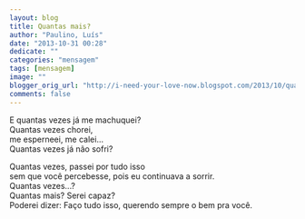 ```yaml
---
layout: blog
title: Quantas mais?
author: "Paulino, Luís"
date: "2013-10-31 00:28"
dedicate: ""
categories: "mensagem"
tags: [mensagem]
image: ""
blogger_orig_url: "http://i-need-your-love-now.blogspot.com/2013/10/quantas-mais.html"
comments: false
---
```

E quantas vezes já me machuquei?\
Quantas vezes chorei,\
me esperneei, me calei...\
Quantas vezes já não sofri?

Quantas vezes, passei por tudo isso\
sem que você percebesse, pois eu continuava a sorrir.\
Quantas vezes...?\
Quantas mais? Serei capaz?\
Poderei dizer: Faço tudo isso, querendo sempre o bem pra você.
